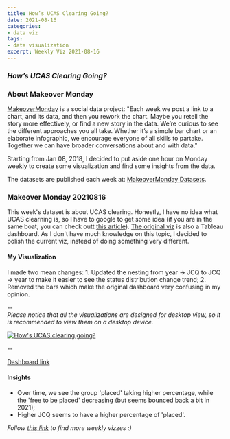 ```yaml
---
title: How’s UCAS Clearing Going?
date: 2021-08-16
categories:
- data viz
tags:
- data visualization
excerpt: Weekly Viz 2021-08-16
---
```


### *How’s UCAS Clearing Going?*


### About Makeover Monday

[MakeoverMonday](http://www.makeovermonday.co.uk/) is a social data project:
"Each week we post a link to a chart, and its data, and then you rework the chart.
Maybe you retell the story more effectively, or find a new story in the data.
We’re curious to see the different approaches you all take. Whether it’s a simple bar chart or an elaborate infographic, we encourage everyone of all skills to partake.
Together we can have broader conversations about and with data."

Starting from Jan 08, 2018, I decided to put aside one hour on Monday weekly to create some visualization and find some insights from the data.

The datasets are published each week at: [MakeoverMonday Datasets](http://www.makeovermonday.co.uk/data/).

### Makeover Monday 20210816

This week's dataset is about UCAS clearing. Honestly, I have no idea what UCAS clearning is, so I have to google to get some idea (if you are in the same boat, you can check outt [this article](https://www.standard.co.uk/news/uk/university-clearing-2021-process-ucas-open-close-dates-a4521976.html)). [The original viz](https://wonkhe.com/wonk-corner/hows-clearing-going-then/) is also a Tableau dashboard. As I don't have much knowledge on this topic, I decided to polish the current viz, instead of doing something very different.  

#### My Visualization

I made two mean changes: 1. Updated the nesting from year -> JCQ to JCQ -> year to make it easier to see the status distribution change trend; 2. Removed the bars which make the original dashboard very confusing in my opinion.  

--  
*Please notice that all the visualizations are designed for desktop view, so it is recommended to view them on a desktop device.*  

<div class='tableauPlaceholder' id='viz1629177213559' style='position: relative'>
  <noscript><a href='#'>
    <img alt='How&#39;s UCAS clearing going? ' src='https:&#47;&#47;public.tableau.com&#47;static&#47;images&#47;Ma&#47;MakeOverMonday20210816HowsUCASclearinggoing&#47;HowsUCASclearinggoing&#47;1_rss.png' style='border: none' />
    </a></noscript>
  <object class='tableauViz'  style='display:none;'>
    <param name='host_url' value='https%3A%2F%2Fpublic.tableau.com%2F' />
    <param name='embed_code_version' value='3' />
    <param name='site_root' value='' />
    <param name='name' value='MakeOverMonday20210816HowsUCASclearinggoing&#47;HowsUCASclearinggoing' />
    <param name='tabs' value='no' />
    <param name='toolbar' value='yes' />
    <param name='static_image' value='https:&#47;&#47;public.tableau.com&#47;static&#47;images&#47;Ma&#47;MakeOverMonday20210816HowsUCASclearinggoing&#47;HowsUCASclearinggoing&#47;1.png' />
    <param name='animate_transition' value='yes' />
    <param name='display_static_image' value='yes' />
    <param name='display_spinner' value='yes' />
    <param name='display_overlay' value='yes' />
    <param name='display_count' value='yes' />
    <param name='language' value='en-US' />
    <param name='filter' value='publish=yes' />
  </object></div>        
  <script type='text/javascript'>         
  var divElement = document.getElementById('viz1629177213559');    
  var vizElement = divElement.getElementsByTagName('object')[0];            
  if ( divElement.offsetWidth > 800 ) { vizElement.style.width='800px';vizElement.style.height='627px';} else if ( divElement.offsetWidth > 500 ) { vizElement.style.width='800px';vizElement.style.height='627px';} else { vizElement.style.width='100%';vizElement.style.height='727px';}              
  var scriptElement = document.createElement('script');                  
  scriptElement.src = 'https://public.tableau.com/javascripts/api/viz_v1.js';       
  vizElement.parentNode.insertBefore(scriptElement, vizElement);             
</script>
  
--  

[Dashboard link](https://public.tableau.com/views/MakeOverMonday20210816HowsUCASclearinggoing/HowsUCASclearinggoing?:language=en-US&publish=yes&:display_count=n&:origin=viz_share_link)
  
#### Insights
* Over time, we see the group 'placed' taking higher percentage, while the 'free to be placed' decreasing (but seems bounced back a bit in 2021);  
* Higher JCQ seems to have a higher percentage of 'placed'.  


*Follow [this link](https://yudong-94.github.io/personal-website/project/WeeklyViz2021/) to find more weekly vizzes :)*